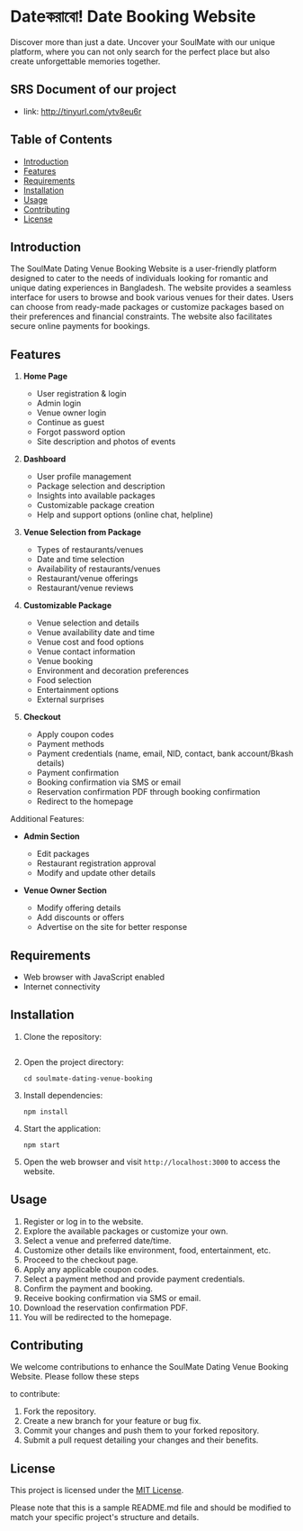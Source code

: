 # Dateকরাবো! Date Booking Website

Discover more than just a date. Uncover your SoulMate with our unique platform, where you can not only search for the perfect place but also create unforgettable memories together.

## SRS Document of our project
- link: http://tinyurl.com/ytv8eu6r


## Table of Contents
- [Introduction](#introduction)
- [Features](#features)
- [Requirements](#requirements)
- [Installation](#installation)
- [Usage](#usage)
- [Contributing](#contributing)
- [License](#license)

## Introduction
The SoulMate Dating Venue Booking Website is a user-friendly platform designed to cater to the needs of individuals looking for romantic and unique dating experiences in Bangladesh. The website provides a seamless interface for users to browse and book various venues for their dates. Users can choose from ready-made packages or customize packages based on their preferences and financial constraints. The website also facilitates secure online payments for bookings.

## Features
1. **Home Page**
   - User registration & login
   - Admin login
   - Venue owner login
   - Continue as guest
   - Forgot password option
   - Site description and photos of events

2. **Dashboard**
   - User profile management
   - Package selection and description
   - Insights into available packages
   - Customizable package creation
   - Help and support options (online chat, helpline)

3. **Venue Selection from Package**
   - Types of restaurants/venues
   - Date and time selection
   - Availability of restaurants/venues
   - Restaurant/venue offerings
   - Restaurant/venue reviews

4. **Customizable Package**
   - Venue selection and details
   - Venue availability date and time
   - Venue cost and food options
   - Venue contact information
   - Venue booking
   - Environment and decoration preferences
   - Food selection
   - Entertainment options
   - External surprises

5. **Checkout**
   - Apply coupon codes
   - Payment methods
   - Payment credentials (name, email, NID, contact, bank account/Bkash details)
   - Payment confirmation
   - Booking confirmation via SMS or email
   - Reservation confirmation PDF through booking confirmation
   - Redirect to the homepage

Additional Features:
- **Admin Section**
  - Edit packages
  - Restaurant registration approval
  - Modify and update other details

- **Venue Owner Section**
  - Modify offering details
  - Add discounts or offers
  - Advertise on the site for better response

## Requirements
- Web browser with JavaScript enabled
- Internet connectivity

## Installation
1. Clone the repository:
   ```

   ```
2. Open the project directory:
   ```
   cd soulmate-dating-venue-booking
   ```
3. Install dependencies:
   ```
   npm install
   ```
4. Start the application:
   ```
   npm start
   ```
5. Open the web browser and visit `http://localhost:3000` to access the website.

## Usage
1. Register or log in to the website.
2. Explore the available packages or customize your own.
3. Select a venue and preferred date/time.
4. Customize other details like environment, food, entertainment, etc.
5. Proceed to the checkout page.
6. Apply any applicable coupon codes.
7. Select a payment method and provide payment credentials.
8. Confirm the payment and booking.
9. Receive booking confirmation via SMS or email.
10. Download the reservation confirmation PDF.
11. You will be redirected to the homepage.

## Contributing
We welcome contributions to enhance the SoulMate Dating Venue Booking Website. Please follow these steps

 to contribute:
1. Fork the repository.
2. Create a new branch for your feature or bug fix.
3. Commit your changes and push them to your forked repository.
4. Submit a pull request detailing your changes and their benefits.

## License
This project is licensed under the [MIT License](LICENSE).

Please note that this is a sample README.md file and should be modified to match your specific project's structure and details.
